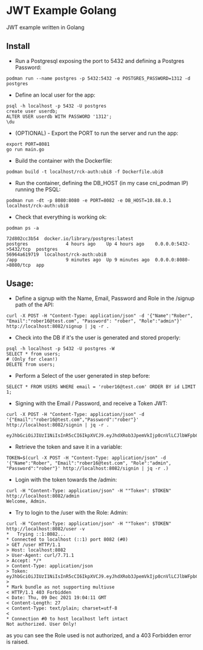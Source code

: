 # JWT Example Golang

JWT example written in Golang 

## Install

* Run a Postgresql exposing the port to 5432 and defining a Postgres Password:

```
podman run --name postgres -p 5432:5432 -e POSTGRES_PASSWORD=1312 -d postgres
```

* Define an local user for the app:
```
psql -h localhost -p 5432 -U postgres
create user userdb;
ALTER USER userdb WITH PASSWORD '1312';
\du
```

* (OPTIONAL) - Export the PORT to run the server and run the app:
```
export PORT=8081
go run main.go
```

* Build the container with the Dockerfile:

```
podman build -t localhost/rck-auth:ubi8 -f Dockerfile.ubi8
```

* Run the container, defining the DB_HOST (in my case cni_podman IP) running the PSQL:

```
podman run -dt -p 8080:8080 -e PORT=8082 -e DB_HOST=10.88.0.1 localhost/rck-auth:ubi8
```

* Check that everything is working ok:

```
podman ps -a

72d802cc3b54  docker.io/library/postgres:latest                             postgres              4 hours ago    Up 4 hours ago    0.0.0.0:5432->5432/tcp  postgres
56964a619719  localhost/rck-auth:ubi8                                       /app                  9 minutes ago  Up 9 minutes ago  0.0.0.0:8080->8080/tcp  app
```

## Usage:

* Define a signup with the Name, Email, Password and Role in the /signup path of the API:
```
curl -X POST -H "Content-Type: application/json" -d '{"Name":"Rober", "Email":"rober16@test.com", "Password": "rober", "Role":"admin"}' http://localhost:8082/signup | jq -r .
```

* Check into the DB if it's the user is generated and stored properly:
```
psql -h localhost -p 5432 -U postgres -W
SELECT * from users;
# (Only for clean!) 
DELETE from users; 
```

* Perform a Select of the user generated in step before:
```
SELECT * FROM USERS WHERE email = 'rober16@test.com' ORDER BY id LIMIT 1;
```

* Signing with the Email / Password, and receive a Token JWT:

```
curl -X POST -H "Content-Type: application/json" -d '{"Email":"rober16@test.com","Password":"rober"}' http://localhost:8082/signin | jq -r .

eyJhbGciOiJIUzI1NiIsInR5cCI6IkpXVCJ9.eyJhdXRob3JpemVkIjp0cnVlLCJlbWFpbCI6InJvYmVyMTVAdGVzdC5jb20iLCJleHAiOjE2Mzg3MjkxODgsInJvbGUiOiJBZG1pbiJ9.OPl3zntUt8CNj2jq7iNsJfJIlgGKQDWf7pyFdrRfjWs
```

* Retrieve the token and save it in a variable:

```
TOKEN=$(curl -X POST -H "Content-Type: application/json" -d '{"Name":"Rober", "Email":"rober16@test.com", "Role":"admin", "Password":"rober"}' http://localhost:8082/signin | jq -r .)
```

* Login with the token towards the /admin:

```
curl -H "Content-Type: application/json" -H ""Token": $TOKEN" http://localhost:8082/admin
Welcome, Admin.
```

* Try to login to the /user with the Role: Admin:

```
curl -H "Content-Type: application/json" -H ""Token": $TOKEN" http://localhost:8082/user -v
*   Trying ::1:8082...
* Connected to localhost (::1) port 8082 (#0)
> GET /user HTTP/1.1
> Host: localhost:8082
> User-Agent: curl/7.71.1
> Accept: */*
> Content-Type: application/json
> Token: eyJhbGciOiJIUzI1NiIsInR5cCI6IkpXVCJ9.eyJhdXRob3JpemVkIjp0cnVlLCJlbWFpbCI6InJvYmVyMTZAdGVzdC5jb20iLCJleHAiOjE2MzkwNzgyMTEsInJvbGUiOiJhZG1pbiJ9.ZeCTW1GoA8WLEcQW6WiZo6F9FUsHCkthIGPfmnQDar8
>
* Mark bundle as not supporting multiuse
< HTTP/1.1 403 Forbidden
< Date: Thu, 09 Dec 2021 19:04:11 GMT
< Content-Length: 27
< Content-Type: text/plain; charset=utf-8
<
* Connection #0 to host localhost left intact
Not authorized. User Only!
```

as you can see the Role used is not authorized, and a 403 Forbidden error is raised.